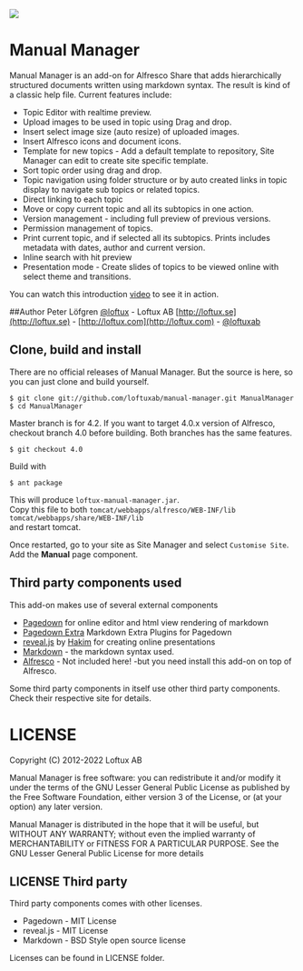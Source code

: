 ![](https://loftux.com/files/static/images/manual_manager_logo.png)

# Manual Manager

Manual Manager is an add-on for Alfresco Share that adds hierarchically  structured documents written using markdown syntax. The result is kind of a classic help file. Current features include: 

* Topic Editor with realtime preview.
* Upload images to be used in topic using Drag and drop.
* Insert select image size (auto resize) of uploaded images.
* Insert Alfresco icons and document icons.
* Template for new topics - Add a default template to repository, Site Manager can edit to create site specific template.
* Sort topic order using drag and drop.
* Topic navigation using folder structure or by auto created links in topic display to navigate sub topics or related topics.
* Direct linking to each topic
* Move or copy current topic and all its subtopics in one action.
* Version management - including full preview of previous versions.
* Permission management of topics.
* Print current topic, and if selected all its subtopics. Prints includes metadata with dates, author and current version.
* Inline search with hit preview
* Presentation mode - Create slides of topics to be viewed online with select theme and transitions.  

You can watch this introduction [video](http://www.youtube.com/watch?v=iTn-lJozYkM) to see it in action.

##Author
Peter Löfgren [@loftux](https://twitter.com/loftux) - Loftux AB [http://loftux.se](http://loftux.se) - [http://loftux.com](http://loftux.com) - [@loftuxab](https://twitter.com/loftuxab) 

## Clone, build and install
There are no official releases of Manual Manager. But the source is here, so you can just clone and build yourself.  

	$ git clone git://github.com/loftuxab/manual-manager.git ManualManager  
	$ cd ManualManager   

Master branch is for 4.2. If you want to target 4.0.x version of Alfresco, checkout branch 4.0 before building. Both branches has the same features.

    $ git checkout 4.0

Build with  

	$ ant package  

This will produce `loftux-manual-manager.jar`.  
Copy this file to both
`tomcat/webbapps/alfresco/WEB-INF/lib`  
`tomcat/webbapps/share/WEB-INF/lib`  
and restart tomcat.

Once restarted, go to your site as Site Manager and select `Customise Site`. Add the **Manual** page component.  

## Third party components used
This add-on makes use of several external components  

* [Pagedown](https://code.google.com/p/pagedown/) for online editor and html view rendering of markdown
* [Pagedown Extra](https://github.com/jmcmanus/pagedown-extra) Markdown Extra Plugins for Pagedown
* [reveal.js](https://github.com/hakimel/reveal.js/) by [Hakim](http://hakim.se) for creating online presentations
* [Markdown](http://daringfireball.net/projects/markdown/) - the markdown syntax used.
* [Alfresco](http://www.alfresco.com) - Not included here! -but you need install this add-on on top of Alfresco.  

Some third party components in itself use other third party components. Check their respective site for details.

# LICENSE
Copyright (C) 2012-2022 Loftux AB

Manual Manager is free software: you can redistribute it and/or modify it under the terms of the GNU Lesser General Public License as published by the Free Software Foundation, either version 3 of the License, or (at your option) any later version.

Manual Manager is distributed in the hope that it will be useful, but WITHOUT ANY WARRANTY; without even the implied warranty of MERCHANTABILITY or FITNESS FOR A PARTICULAR PURPOSE.  See the GNU Lesser General Public License for more details

## LICENSE Third party
Third party components comes with other licenses.  

* Pagedown - MIT License
* reveal.js - MIT License
* Markdown - BSD Style open source license

Licenses can be found in LICENSE folder.
